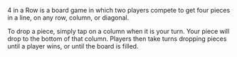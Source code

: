 4 in a Row is a board game in which two players compete to get four pieces in a line, on any row, column, or diagonal.

To drop a piece, simply tap on a column when it is your turn. Your piece will drop to the bottom of that column. Players then take turns dropping pieces until a player wins, or until the board is filled.
